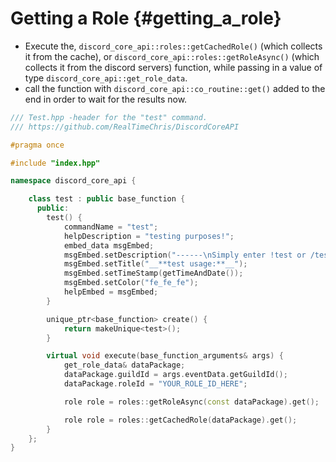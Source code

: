 Getting a Role {#getting_a_role}
=============
- Execute the, `discord_core_api::roles::getCachedRole()` (which collects it from the cache), or `discord_core_api::roles::getRoleAsync()` (which collects it from the discord servers) function, while passing in a value of type `discord_core_api::get_role_data`.
- call the function with `discord_core_api::co_routine::get()` added to the end in order to wait for the results now.

```cpp
/// Test.hpp -header for the "test" command.
/// https://github.com/RealTimeChris/DiscordCoreAPI

#pragma once

#include "index.hpp"

namespace discord_core_api {

	class test : public base_function {
	  public:
		test() {
			commandName = "test";
			helpDescription = "testing purposes!";
			embed_data msgEmbed;
			msgEmbed.setDescription("------\nSimply enter !test or /test!\n------");
			msgEmbed.setTitle("__**test usage:**__");
			msgEmbed.setTimeStamp(getTimeAndDate());
			msgEmbed.setColor("fe_fe_fe");
			helpEmbed = msgEmbed;
		}

		unique_ptr<base_function> create() {
			return makeUnique<test>();
		}

		virtual void execute(base_function_arguments& args) {
			get_role_data& dataPackage;
			dataPackage.guildId = args.eventData.getGuildId();
			dataPackage.roleId = "YOUR_ROLE_ID_HERE";

			role role = roles::getRoleAsync(const dataPackage).get();

			role role = roles::getCachedRole(dataPackage).get();
		}
	};
}
```
